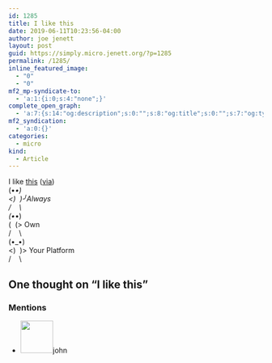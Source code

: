 ```yaml
---
id: 1285
title: I like this
date: 2019-06-11T10:23:56-04:00
author: joe jenett
layout: post
guid: https://simply.micro.jenett.org/?p=1285
permalink: /1285/
inline_featured_image:
  - "0"
  - "0"
mf2_mp-syndicate-to:
  - 'a:1:{i:0;s:4:"none";}'
complete_open_graph:
  - 'a:7:{s:14:"og:description";s:0:"";s:8:"og:title";s:0:"";s:7:"og:type";s:0:"";s:12:"twitter:card";s:7:"summary";s:15:"twitter:creator";s:0:"";s:19:"twitter:description";s:0:"";s:8:"og:image";s:0:"";}'
mf2_syndication:
  - 'a:0:{}'
categories:
  - micro
kind:
  - Article
---
```

I like [this](http://www.alwaysownyourplatform.com/) ([via](https://pinboard.in/u:bschlagel))  
(•_•)  
<)  )╯Always  
/    \  
\(•_•)  
(  (> Own  
/    \  
(•_•)  
<)  )> Your Platform  
/    \

<h2 id="comments-title">One thought on “<span>I like this</span>”		</h2>


<ol class="commentlist">
</ol>

<div class="mentions">
<h3>Mentions</h3>
<ul class="mention-list linkback-mention"><li class="webmention even thread-even depth-1 linkback-mention-single u-mention h-cite h-entry p-comment comment" id="comment-411">
<span class="p-author h-card"><a class="u-url" title="" href="https://johnjohnston.info/blog/author/john/"><img alt="" src="https://secure.gravatar.com/avatar/6af1df804358e928344788af8aaca6e4?s=40&amp;d=https://johnjohnston.info/blog/wp-content/plugins/semantic-linkbacks/img/mm.jpg&amp;r=g" srcset="https://secure.gravatar.com/avatar/6af1df804358e928344788af8aaca6e4?s=40&amp;d=https://johnjohnston.info/blog/wp-content/plugins/semantic-linkbacks/img/mm.jpg&amp;r=g 2x" class="avatar avatar-64 photo avatar-default local-avatar u-photo" itemprop="image" loading="lazy" width="64" height="64"></a><span class="hide-name p-name">john</span></span><a class="u-url" href="https://johnjohnston.info/blog/always-own-your-platform/"></a>
</li></ul></div>